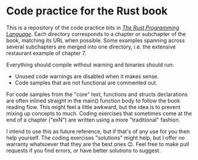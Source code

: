 # Code practice for the Rust book

This is a repository of the code practice bits in *[The Rust Programming Language](https://doc.rust-lang.org/book/)*. Each directory corresponds to a chapter or subchapter of the book, matching its URL when possible. Some examples spanning across several subchapters are merged into one directory, i.e. the extensive restaurant example of chapter 7.

Everything should compile without warning and binaries should run:
  - Unused code warnings are disabled when it makes sense.
  - Code samples that are not functional are commented out.

For code samples from the "core" text, functions and structs declarations are often inlined straight in the main() function body to follow the book reading flow. This might feel a little awkward, but the idea is to prevent mixing up concepts to much. Coding exercises that sometimes come at the end of a chapter ("exN") are written using a more "traditional" fashion.

I intend to use this as future reference, but if that's of any use for you then help yourself. The coding exercises "solutions" might help, but I offer no warranty whatsoever that they are the best ones 😉. Feel free to make pull requests if you find errors, or have better solutions to suggest.